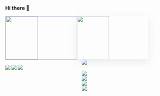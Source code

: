 ### Hi there 👋
<div style="display:flex;"> 
    <img style="width:45%;border: 1px solid #a8a9cc" height="137px" src="https://github-readme-stats.vercel.app/api?username=voile-source&hide_title=true&hide_border=true&show_icons=true&line_height=21" />
  
  <img style="width:45%;box-shadow: rgba(149, 157, 165, 0.2) 0px 8px 24px;" height="137px" src="https://github-readme-stats.vercel.app/api/top-langs/?username=voile-source&hide_title=true&hide_border=true&layout=compact&langs_count=6" /> 
</div>
<div align="center"> <img src="https://github-profile-trophy.vercel.app/?username=voile-source" /> </div>
<span > <img src="https://img.shields.io/badge/-HTML5-E34F26?style=flat-square&logo=html5&logoColor=white" /> <img src="https://img.shields.io/badge/-CSS3-1572B6?style=flat-square&logo=css3" /> <img src="https://img.shields.io/badge/-JavaScript-oringe?style=flat-square&logo=javascript" /> </span>
<div align="center"> <img src="https://visitor-badge.glitch.me/badge?page_id=sun0225SUN" /> </div>
<div align="center"> <img src="https://activity-graph.herokuapp.com/graph?username=sun0225SUN&theme=xcode" /> </div>
<div align="center"> <img src="https://github-readme-streak-stats.herokuapp.com/?user=sun0225SUN" /> </div>
<div align="center"> <img src="https://stats.justsong.cn/api/csdn?id=weixin_50915462"> </div>

<!--
**voile-source/voile-source** is a ✨ _special_ ✨ repository because its `README.md` (this file) appears on your GitHub profile.

Here are some ideas to get you started:

- 🔭 I’m currently working on ...
- 🌱 I’m currently learning ...
- 👯 I’m looking to collaborate on ...
- 🤔 I’m looking for help with ...
- 💬 Ask me about ...
- 📫 How to reach me: ...
- 😄 Pronouns: ...
- ⚡ Fun fact: ...
-->
